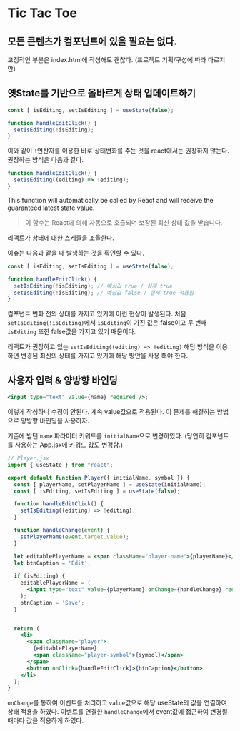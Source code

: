 # Tic Tac Toe

## 모든 콘텐츠가 컴포넌트에 있을 필요는 없다.

고정적인 부분은 index.html에 작성해도 괜찮다. (프로젝트 기획/구성에 따라 다르지만)

## 옛State를 기반으로 올바르게 상태 업데이트하기

```jsx
const [ isEditing, setIsEditing ] = useState(false);

function handleEditClick() {
  setIsEditing(!isEditing);
}
```

이와 같이 `!`연산자를 이용한 바로 상태변화를 주는 것을 react에서는 권장하지 않는다. 권장하는 방식은 다음과 같다.

```jsx
function handleEditClick() {
  setIsEditing((editing) => !editing);
}
```

This function will automatically be called by React and will receive the guaranteed latest state value.
> 이 함수는 React에 의해 자동으로 호출되며 보장된 최신 상태 값을 받습니다.

리액트가 상태에 대한 스케줄을 조율한다.

이슈는 다음과 같을 때 발생하는 것을 확인할 수 있다.
```jsx
const [ isEditing, setIsEditing ] = useState(false);

function handleEditClick() {
  setIsEditing(!isEditing); // 예상값 true / 실제 true
  setIsEditing(!isEditing); // 예상값 false / 실제 true 적용됨
}
```
컴포넌트 변화 전의 상태를 가지고 있기에 이런 현상이 발생된다.
처음 `setIsEditing(!isEditing)`에서 `isEditing`이 가진 값은 false이고 두 번째 `isEditing` 또한 false값을 가지고 있기 때문이다.

리액트가 권장하고 있는 `setIsEditing((editing) => !editing)` 해당 방식을 이용하면 변경된 최신의 상태를 가지고 있기에 해당 방안을 사용 해야 한다.


## 사용자 입력 & 양방향 바인딩

```jsx
<input type="text" value={name} required />;
```
이렇게 작성하니 수정이 안된다. 계속 value값으로 적용된다. 이 문제를 해결하는 방법으로 양방향 바인딩을 사용하자.

기존에 받던 `name` 파라미터 키워드를 `initialName`으로 변경하였다. (당연히 컴포넌트를 사용하는 App.jsx에 키워드 값도 변경함.)

```jsx
// Player.jsx
import { useState } from "react";

export default function Player({ initialName, symbol }) {
  const [ playerName, setPlayerName ] = useState(initialName);
  const [ isEditing, setIsEditing ] = useState(false);

  function handleEditClick() {
    setIsEditing((editing) => !editing);
  }

  function handleChange(event) {
    setPlayerName(event.target.value);
  }

  let editablePlayerName = <span className="player-name">{playerName}</span>;
  let btnCaption = 'Edit';
  
  if (isEditing) {
    editablePlayerName = (
      <input type="text" value={playerName} onChange={handleChange} required />
    );
    btnCaption = 'Save';
  }


  return (
    <li>
      <span className="player">
        {editablePlayerName}
        <span className="player-symbol">{symbol}</span>
      </span>
      <button onClick={handleEditClick}>{btnCaption}</button>
    </li>
  );
}
```

`onChange`를 통하여 이벤트를 처리하고 `value`값으로 해당 useState의 값을 연결하여 상태 적용을 하였다. 이벤트를 연결한 `handleChange`에서 event값에 접근하여 변경될때마다 값을 적용하게 하였다.